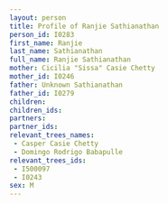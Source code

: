 ```yaml
---
layout: person
title: Profile of Ranjie Sathianathan
person_id: I0283
first_name: Ranjie
last_name: Sathianathan
full_name: Ranjie Sathianathan
mother: Cicilia "Sissa" Casie Chetty
mother_id: I0246
father: Unknown Sathianathan
father_id: I0279
children:
children_ids:
partners:
partner_ids:
relevant_trees_names:
 - Casper Casie Chetty
 - Domingo Rodrigo Babapulle
relevant_trees_ids:
 - I500097
 - I0243
sex: M
---
```


